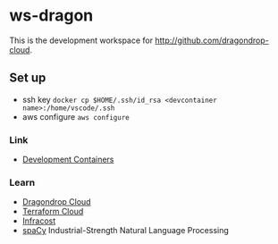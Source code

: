 # ws-dragon

This is the development workspace for http://github.com/dragondrop-cloud.
## Set up

- ssh key
`docker cp $HOME/.ssh/id_rsa <devcontainer name>:/home/vscode/.ssh`
- aws configure
`aws configure`

### Link

- [Development Containers](https://containers.dev/)

### Learn

- [Dragondrop Cloud](https://docs.dragondrop.cloud)
- [Terraform Cloud](https://developer.hashicorp.com/terraform/cloud-docs)
- [Infracost](https://www.infracost.io/docs/)
- [spaCy](https://spacy.io/) Industrial-Strength Natural Language Processing